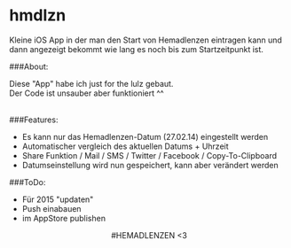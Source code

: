 hmdlzn
======

Kleine iOS App in der man den Start von Hemadlenzen eintragen kann und dann angezeigt bekommt wie lang es noch bis zum Startzeitpunkt ist.

###About:

Diese "App" habe ich just for the lulz gebaut. <br>
Der Code ist unsauber aber funktioniert ^^ <br>
<br>

###Features:
* Es kann nur das Hemadlenzen-Datum (27.02.14) eingestellt werden 
* Automatischer vergleich des aktuellen Datums + Uhrzeit
* Share Funktion / Mail / SMS / Twitter / Facebook / Copy-To-Clipboard
* Datumseinstellung wird nun gespeichert, kann aber verändert werden


###ToDo:
* Für 2015 "updaten"
* Push einabauen
* im AppStore publishen

<p>
<p>
<center>
#HEMADLENZEN <3 
<center>